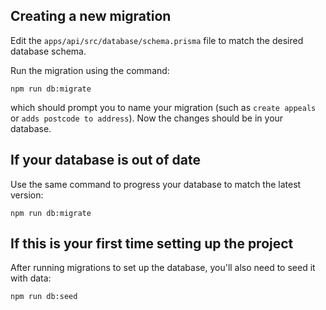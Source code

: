 ## Creating a new migration

Edit the `apps/api/src/database/schema.prisma` file to match the desired database schema.

Run the migration using the command:

```shell
npm run db:migrate
```

which should prompt you to name your migration (such as `create appeals` or `adds postcode to address`). Now the changes should be in your database.

## If your database is out of date

Use the same command to progress your database to match the latest version:

```shell
npm run db:migrate
```

## If this is your first time setting up the project

After running migrations to set up the database, you'll also need to seed it with data:

```shell
npm run db:seed
```
